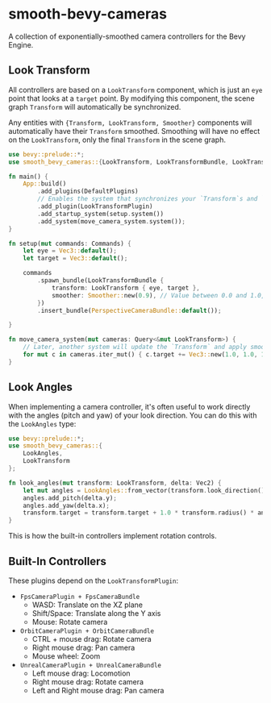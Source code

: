 # smooth-bevy-cameras

A collection of exponentially-smoothed camera controllers for the Bevy Engine.

## Look Transform

All controllers are based on a `LookTransform` component, which is just an `eye` point that looks at a `target` point. By
modifying this component, the scene graph `Transform` will automatically be synchronized.

Any entities with `{Transform, LookTransform, Smoother}` components will automatically have their `Transform` smoothed.
Smoothing will have no effect on the `LookTransform`, only the final `Transform` in the scene graph.

```rust
use bevy::prelude::*;
use smooth_bevy_cameras::{LookTransform, LookTransformBundle, LookTransformPlugin, Smoother};

fn main() {
    App::build()
        .add_plugins(DefaultPlugins)
        // Enables the system that synchronizes your `Transform`s and `LookTransform`s.
        .add_plugin(LookTransformPlugin)
        .add_startup_system(setup.system())
        .add_system(move_camera_system.system());
}

fn setup(mut commands: Commands) {
    let eye = Vec3::default();
    let target = Vec3::default();

    commands
        .spawn_bundle(LookTransformBundle {
            transform: LookTransform { eye, target },
            smoother: Smoother::new(0.9), // Value between 0.0 and 1.0, higher is smoother.
        })
        .insert_bundle(PerspectiveCameraBundle::default());

}

fn move_camera_system(mut cameras: Query<&mut LookTransform>) {
    // Later, another system will update the `Transform` and apply smoothing automatically.
    for mut c in cameras.iter_mut() { c.target += Vec3::new(1.0, 1.0, 1.0); }
}
```

## Look Angles

When implementing a camera controller, it's often useful to work directly with the angles (pitch and yaw) of your look
direction. You can do this with the `LookAngles` type:

```rust
use bevy::prelude::*;
use smooth_bevy_cameras::{
    LookAngles,
    LookTransform
};

fn look_angles(mut transform: LookTransform, delta: Vec2) {
    let mut angles = LookAngles::from_vector(transform.look_direction());
    angles.add_pitch(delta.y);
    angles.add_yaw(delta.x);
    transform.target = transform.target + 1.0 * transform.radius() * angles.unit_vector();
}
```

This is how the built-in controllers implement rotation controls.

## Built-In Controllers

These plugins depend on the `LookTransformPlugin`:

- `FpsCameraPlugin + FpsCameraBundle`
  - WASD: Translate on the XZ plane
  - Shift/Space: Translate along the Y axis
  - Mouse: Rotate camera
- `OrbitCameraPlugin + OrbitCameraBundle`
  - CTRL + mouse drag: Rotate camera
  - Right mouse drag: Pan camera
  - Mouse wheel: Zoom
- `UnrealCameraPlugin + UnrealCameraBundle`
  - Left mouse drag: Locomotion
  - Right mouse drag: Rotate camera
  - Left and Right mouse drag: Pan camera
